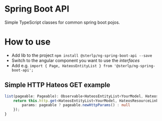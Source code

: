# Spring Boot API

Simple TypeScript classes for common spring boot pojos.

# How to use

- Add lib to the project `npm install @sterlp/ng-spring-boot-api --save`
- Switch to the angular component you want to use the *interfaces*
- Add e.g. `import { Page, HateosEntityList } from '@sterlp/ng-spring-boot-api';`

## Simple HTTP Hateos GET example

```typescript
list(pageable: Pageable): Observable<HateosEntityList<YourModel, HateosResourceLinks>> {
    return this.http.get<HateosEntityList<YourModel, HateosResourceLinks>>('/api/your-resource', {
        params: pageable ? pageable.newHttpParams() : null
    });
}
```
